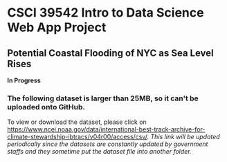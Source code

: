 # CSCI 39542 Intro to Data Science Web App Project  

## Potential Coastal Flooding of NYC as Sea Level Rises  
**In Progress**


### The following dataset is larger than 25MB, so it can't be uploaded onto GitHub.  
To view or download the dataset, please click on https://www.ncei.noaa.gov/data/international-best-track-archive-for-climate-stewardship-ibtracs/v04r00/access/csv/. 
*This link will be updated periodically since the datasets are constantly updated by government staffs and they sometime put the dataset file into another folder.*
